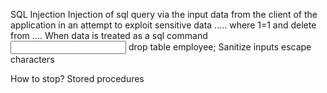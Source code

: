 SQL Injection
Injection of sql query via the input data from the client of the application in an attempt to exploit sensitive data
..... where 1=1 and delete from ....
When data is treated as a sql command
  <input> drop table employee;
Sanitize inputs escape characters

How to stop? 
  Stored procedures
  
